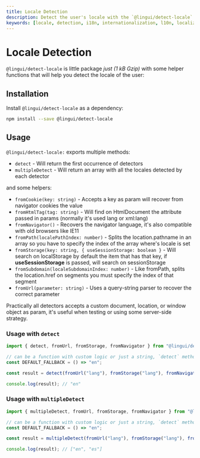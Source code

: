 ```yaml
---
title: Locale Detection
description: Detect the user's locale with the `@lingui/detect-locale` package.
keywords: [locale, detection, i18n, internationalization, l10n, localization, translation]
---
```


# Locale Detection

`@lingui/detect-locale` is little package _just (1 kB Gzip)_ with some helper functions that will help you detect the locale of the user:

## Installation

Install `@lingui/detect-locale` as a dependency:

```bash npm2yarn
npm install --save @lingui/detect-locale
```

## Usage

`@lingui/detect-locale:` exports multiple methods:

- `detect` - Will return the first occurrence of detectors
- `multipleDetect` - Will return an array with all the locales detected by each detector

and some helpers:

- `fromCookie(key: string)` - Accepts a key as param will recover from navigator cookies the value
- `fromHtmlTag(tag: string)` - Will find on HtmlDocument the attribute passed in params (normally it's used lang or xml:lang)
- `fromNavigator()` - Recovers the navigator language, it's also compatible with old browsers like IE11
- `fromPath(localePathIndex: number)` - Splits the location.pathname in an array so you have to specify the index of the array where's locale is set
- `fromStorage(key: string, { useSessionStorage: boolean }` - Will search on localStorage by default the item that has that key, if **useSessionStorage** is passed, will search on sessionStorage
- `fromSubdomain(localeSubdomainIndex: number)` - Like fromPath, splits the location.href on segments you must specify the index of that segment
- `fromUrl(parameter: string)` - Uses a query-string parser to recover the correct parameter

Practically all detectors accepts a custom document, location, or window object as param, it's useful when testing or using some server-side strategy.

### Usage with `detect`

```jsx
import { detect, fromUrl, fromStorage, fromNavigator } from "@lingui/detect-locale";

// can be a function with custom logic or just a string, `detect` method will handle it
const DEFAULT_FALLBACK = () => "en";

const result = detect(fromUrl("lang"), fromStorage("lang"), fromNavigator(), DEFAULT_FALLBACK);

console.log(result); // "en"
```

### Usage with `multipleDetect`

```jsx
import { multipleDetect, fromUrl, fromStorage, fromNavigator } from "@lingui/detect-locale";

// can be a function with custom logic or just a string, `detect` method will handle it
const DEFAULT_FALLBACK = () => "en";

const result = multipleDetect(fromUrl("lang"), fromStorage("lang"), fromNavigator(), DEFAULT_FALLBACK);

console.log(result); // ["en", "es"]
```
